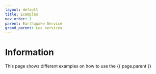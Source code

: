 ```yaml
---
layout: default
title: Examples 
nav_order: 1
parent: Earthquake Service
grand_parent: Lua services
---
```


# Information

This page shows different examples on how to use the {{ page.parent }}